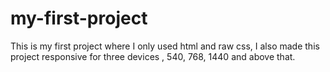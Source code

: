 # my-first-project
This is my first project where I only used html and raw css, I also made this project responsive for three devices , 540, 768, 1440 and above that.
